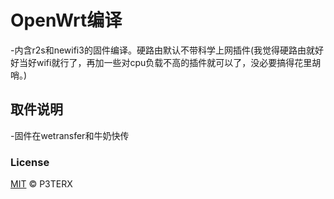 # OpenWrt编译
-内含r2s和newifi3的固件编译。硬路由默认不带科学上网插件(我觉得硬路由就好好当好wifi就行了，再加一些对cpu负载不高的插件就可以了，没必要搞得花里胡哨。)
## 取件说明
-固件在wetransfer和牛奶快传

### License

[MIT](https://github.com/P3TERX/Actions-OpenWrt/blob/main/LICENSE) © P3TERX
